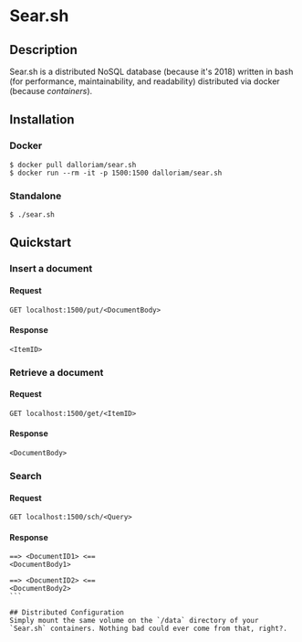 # Sear.sh

## Description
Sear.sh is a distributed NoSQL database (because it's 2018) written in bash (for performance, maintainability, and readability) distributed via docker (because _containers_).

## Installation
### Docker
```shell
$ docker pull dalloriam/sear.sh
$ docker run --rm -it -p 1500:1500 dalloriam/sear.sh
```
### Standalone
```shell
$ ./sear.sh
```

## Quickstart
### Insert a document
#### Request
```
GET localhost:1500/put/<DocumentBody>
```
#### Response
```
<ItemID>
```

### Retrieve a document
#### Request
```
GET localhost:1500/get/<ItemID>
```
#### Response
```
<DocumentBody>
```

### Search
#### Request
```
GET localhost:1500/sch/<Query>
```

#### Response
```
==> <DocumentID1> <==
<DocumentBody1>

==> <DocumentID2> <==
<DocumentBody2>
``` 

## Distributed Configuration
Simply mount the same volume on the `/data` directory of your `Sear.sh` containers. Nothing bad could ever come from that, right?.
